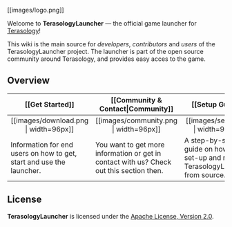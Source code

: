 [[images/logo.png]]

Welcome to **TerasologyLauncher** &mdash; the official game launcher for [Terasology](https://github.com/MovingBlocks/Terasology/)!

This wiki is the main source for *developers*, *contributors* and *users* of the TerasologyLauncher project. 
The launcher is part of the open source community around Terasology, and provides easy acces to the game. 


## Overview

<table align="center">
  <thead><tr>
    <th width="25%">[[Get Started]]</th>
    <th width="25%">[[Community &amp; Contact|Community]]</th>
    <th width="25%">[[Setup Guide]]</th>
    <th width="25%">[[Technical Documentation|Documentation]]</th>
  </tr></thead>
  <tr>
    <td width="25%" align="center">[[images/download.png | width=96px]]</td>
    <td width="25%" align="center">[[images/community.png | width=96px]]</td>
    <td width="25%" align="center">[[images/setup.png | width=96px]]</td>
    <td width="25%" align="center">[[images/documentation.png | width=96px]]</td>
  </tr>
  <tr>
    <td width="25%">Information for end users on how to get, start and use the launcher.</td>
    <td width="25%">You want to get more information or get in contact with us? Check out this section then.</td>
    <td width="25%">A step-by-step guide on how to set-up and run TerasologyLauncher from source.</td>
    <td width="25%">In-depth information about the techniques used in TerasologyLauncher.</td>
  </tr>  
</table>

## License
__TerasologyLauncher__ is licensed under the [Apache License, Version 2.0](http://www.apache.org/licenses/LICENSE-2.0.html).